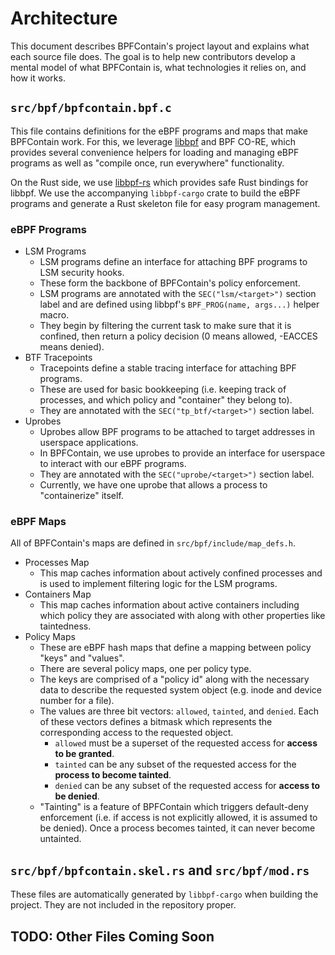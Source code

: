 # Architecture

This document describes BPFContain's project layout and explains what each source file
does. The goal is to help new contributors develop a mental model of what BPFContain is,
what technologies it relies on, and how it works.

## `src/bpf/bpfcontain.bpf.c`

This file contains definitions for the eBPF programs and maps that make BPFContain work.
For this, we leverage [libbpf](https://github.com/libbpf/libbpf) and BPF CO-RE, which
provides several convenience helpers for loading and managing eBPF programs as well as
"compile once, run everywhere" functionality.

On the Rust side, we use [libbpf-rs](https://github.com/libbpf/libbpf-rs) which provides
safe Rust bindings for libbpf. We use the accompanying `libbpf-cargo` crate to build the
eBPF programs and generate a Rust skeleton file for easy program management.

### eBPF Programs

- LSM Programs
  - LSM programs define an interface for attaching BPF programs to LSM security hooks.
  - These form the backbone of BPFContain's policy enforcement.
  - LSM programs are annotated with the `SEC("lsm/<target>")` section label
    and are defined using libbpf's `BPF_PROG(name, args...)` helper macro.
  - They begin by filtering the current task to make sure that it is confined, then return
    a policy decision (0 means allowed, -EACCES means denied).
- BTF Tracepoints
  - Tracepoints define a stable tracing interface for attaching BPF programs.
  - These are used for basic bookkeeping (i.e. keeping track of processes, and which policy and "container" they belong to).
  - They are annotated with the `SEC("tp_btf/<target>")` section label.
- Uprobes
  - Uprobes allow BPF programs to be attached to target addresses in userspace applications.
  - In BPFContain, we use uprobes to provide an interface for userspace to interact with our eBPF programs.
  - They are annotated with the `SEC("uprobe/<target>")` section label.
  - Currently, we have one uprobe that allows a process to "containerize" itself.

### eBPF Maps

All of BPFContain's maps are defined in `src/bpf/include/map_defs.h`.

- Processes Map
  - This map caches information about actively confined processes and is used to implement
    filtering logic for the LSM programs.
- Containers Map
  - This map caches information about active containers including which policy they are
    associated with along with other properties like taintedness.
- Policy Maps
  - These are eBPF hash maps that define a mapping between policy "keys" and "values".
  - There are several policy maps, one per policy type.
  - The keys are comprised of a "policy id" along with the necessary data to describe the
    requested system object (e.g. inode and device number for a file).
  - The values are three bit vectors: `allowed`, `tainted`, and `denied`. Each of these
    vectors defines a bitmask which represents the corresponding access to the requested object.
    - `allowed` must be a superset of the requested access for **access to be granted**.
    - `tainted` can be any subset of the requested access for the **process to become tainted**.
    - `denied` can be any subset of the requested access for **access to be denied**.
  - "Tainting" is a feature of BPFContain which triggers default-deny enforcement (i.e. if
    access is not explicitly allowed, it is assumed to be denied). Once a process becomes
    tainted, it can never become untainted.

## `src/bpf/bpfcontain.skel.rs` and `src/bpf/mod.rs`

These files are automatically generated by `libbpf-cargo` when building the project. They
are not included in the repository proper.

## TODO: Other Files Coming Soon
